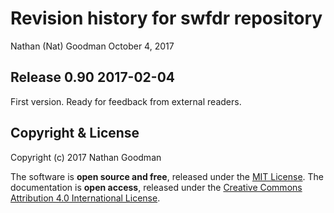 Revision history for swfdr repository
================
Nathan (Nat) Goodman
October 4, 2017

<!-- NEWS.md is generated from NEWS.Rmd. Please edit that file -->
Release 0.90 2017-02-04
-----------------------

First version. Ready for feedback from external readers.

Copyright & License
-------------------

Copyright (c) 2017 Nathan Goodman

The software is **open source and free**, released under the [MIT License](https://opensource.org/licenses/MIT). The documentation is **open access**, released under the [Creative Commons Attribution 4.0 International License](https://creativecommons.org/licenses/by/4.0).
